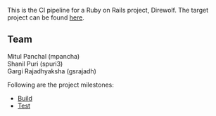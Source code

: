 This is the CI pipeline for a Ruby on Rails project, Direwolf. The target project can be found [here](https://github.ncsu.edu/mpancha/Direwolf).

## Team
Mitul Panchal (mpancha)  
Shanil Puri (spuri3)  
Gargi Rajadhyaksha (gsrajadh)

Following are the project milestones:
* [Build](https://github.com/gsrajadh/Devops-Project/blob/master/build)
* [Test](https://github.com/gsrajadh/Devops-Project/tree/master/test%2Banalysis)
